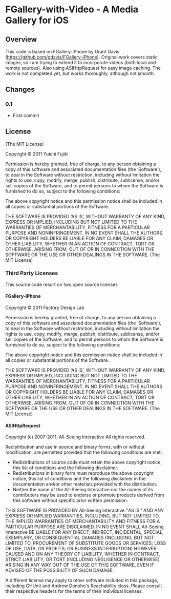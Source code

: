 # FGallery-with-Video - A Media Gallery for iOS
## Overview
This code is based on FGallery-iPhone by Grant Davis (https://github.com/gdavis/FGallery-iPhone). Original work covers static images, so I am trying to extend it to incorporate videos (both local and remote sources). Also using ASIHttpRequest for easy image caching. The work is not completed yet, but works thoroughly, although not smooth. 

## Changes
### 0.1
* First commit

## License
(The MIT License)

Copyright © 2011 Yuichi Fujiki

Permission is hereby granted, free of charge, to any person obtaining a copy of this software and associated documentation files (the ‘Software’), to deal in the Software without restriction, including without limitation the rights to use, copy, modify, merge, publish, distribute, sublicense, and/or sell copies of the Software, and to permit persons to whom the Software is furnished to do so, subject to the following conditions:

The above copyright notice and this permission notice shall be included in all copies or substantial portions of the Software.

THE SOFTWARE IS PROVIDED ‘AS IS’, WITHOUT WARRANTY OF ANY KIND, EXPRESS OR IMPLIED, INCLUDING BUT NOT LIMITED TO THE WARRANTIES OF MERCHANTABILITY, FITNESS FOR A PARTICULAR PURPOSE AND NONINFRINGEMENT. IN NO EVENT SHALL THE AUTHORS OR COPYRIGHT HOLDERS BE LIABLE FOR ANY CLAIM, DAMAGES OR OTHER LIABILITY, WHETHER IN AN ACTION OF CONTRACT, TORT OR OTHERWISE, ARISING FROM, OUT OF OR IN CONNECTION WITH THE SOFTWARE OR THE USE OR OTHER DEALINGS IN THE SOFTWARE.
(The MIT License)

### Third Party Licenses
This source code resort on two open source licenses

#### FGallery-iPhone

Copyright © 2011 Factory Design Lab

Permission is hereby granted, free of charge, to any person obtaining a copy of this software and associated documentation files (the ‘Software’), to deal in the Software without restriction, including without limitation the rights to use, copy, modify, merge, publish, distribute, sublicense, and/or sell copies of the Software, and to permit persons to whom the Software is furnished to do so, subject to the following conditions:

The above copyright notice and this permission notice shall be included in all copies or substantial portions of the Software.

THE SOFTWARE IS PROVIDED ‘AS IS’, WITHOUT WARRANTY OF ANY KIND, EXPRESS OR IMPLIED, INCLUDING BUT NOT LIMITED TO THE WARRANTIES OF MERCHANTABILITY, FITNESS FOR A PARTICULAR PURPOSE AND NONINFRINGEMENT. IN NO EVENT SHALL THE AUTHORS OR COPYRIGHT HOLDERS BE LIABLE FOR ANY CLAIM, DAMAGES OR OTHER LIABILITY, WHETHER IN AN ACTION OF CONTRACT, TORT OR OTHERWISE, ARISING FROM, OUT OF OR IN CONNECTION WITH THE SOFTWARE OR THE USE OR OTHER DEALINGS IN THE SOFTWARE.
(The MIT License)

#### ASIHttpRequest

Copyright (c) 2007-2011, All-Seeing Interactive
All rights reserved.

Redistribution and use in source and binary forms, with or without modification, are permitted provided that the following conditions are met:  

*	Redistributions of source code must retain the above copyright notice, this list of conditions and the following disclaimer.  
*	Redistributions in binary form must reproduce the above copyright notice, this list of conditions and the following disclaimer in the documentation and/or other materials provided with the distribution.  
*	Neither the name of the All-Seeing Interactive nor the names of its contributors may be used to endorse or promote products derived from this software without specific prior written permission.  

THIS SOFTWARE IS PROVIDED BY All-Seeing Interactive ''AS IS'' AND ANY EXPRESS OR IMPLIED WARRANTIES, INCLUDING, BUT NOT LIMITED TO, THE IMPLIED WARRANTIES OF MERCHANTABILITY AND FITNESS FOR A PARTICULAR PURPOSE ARE DISCLAIMED. IN NO EVENT SHALL All-Seeing Interactive BE LIABLE FOR ANY DIRECT, INDIRECT, INCIDENTAL, SPECIAL, EXEMPLARY, OR CONSEQUENTIAL DAMAGES (INCLUDING, BUT NOT LIMITED TO, PROCUREMENT OF SUBSTITUTE GOODS OR SERVICES; LOSS OF USE, DATA, OR PROFITS; OR BUSINESS INTERRUPTION) HOWEVER CAUSED AND ON ANY THEORY OF LIABILITY, WHETHER IN CONTRACT, STRICT LIABILITY, OR TORT (INCLUDING NEGLIGENCE OR OTHERWISE) ARISING IN ANY WAY OUT OF THE USE OF THIS SOFTWARE, EVEN IF ADVISED OF THE POSSIBILITY OF SUCH DAMAGE.

A different license may apply to other software included in this package, including GHUnit and Andrew Donoho's Reachability class. Please consult their respective headers for the terms of their individual licenses.